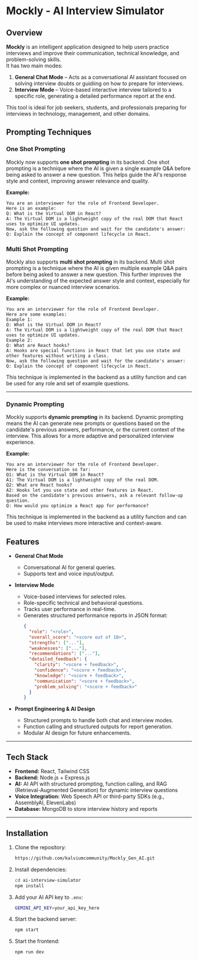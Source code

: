# Mockly - AI Interview Simulator

## Overview

**Mockly** is an intelligent application designed to help users practice interviews and improve their communication, technical knowledge, and problem-solving skills.  
It has two main modes:

1. **General Chat Mode** – Acts as a conversational AI assistant focused on solving interview doubts or guidiing on how to prepare for interviews.
2. **Interview Mode** – Voice-based interactive interview tailored to a specific role, generating a detailed performance report at the end.

This tool is ideal for job seekers, students, and professionals preparing for interviews in technology, management, and other domains.

## Prompting Techniques

### One Shot Prompting

Mockly now supports **one shot prompting** in its backend. One shot prompting is a technique where the AI is given a single example Q&A before being asked to answer a new question. This helps guide the AI's response style and context, improving answer relevance and quality.

**Example:**

```
You are an interviewer for the role of Frontend Developer.
Here is an example:
Q: What is the Virtual DOM in React?
A: The Virtual DOM is a lightweight copy of the real DOM that React uses to optimize UI updates.
Now, ask the following question and wait for the candidate's answer:
Q: Explain the concept of component lifecycle in React.
```

### Multi Shot Prompting

Mockly also supports **multi shot prompting** in its backend. Multi shot prompting is a technique where the AI is given multiple example Q&A pairs before being asked to answer a new question. This further improves the AI's understanding of the expected answer style and context, especially for more complex or nuanced interview scenarios.

**Example:**

```
You are an interviewer for the role of Frontend Developer.
Here are some examples:
Example 1:
Q: What is the Virtual DOM in React?
A: The Virtual DOM is a lightweight copy of the real DOM that React uses to optimize UI updates.
Example 2:
Q: What are React hooks?
A: Hooks are special functions in React that let you use state and other features without writing a class.
Now, ask the following question and wait for the candidate's answer:
Q: Explain the concept of component lifecycle in React.
```

This technique is implemented in the backend as a utility function and can be used for any role and set of example questions.

---

### Dynamic Prompting

Mockly supports **dynamic prompting** in its backend. Dynamic prompting means the AI can generate new prompts or questions based on the candidate's previous answers, performance, or the current context of the interview. This allows for a more adaptive and personalized interview experience.

**Example:**

```
You are an interviewer for the role of Frontend Developer.
Here is the conversation so far:
Q1: What is the Virtual DOM in React?
A1: The Virtual DOM is a lightweight copy of the real DOM.
Q2: What are React hooks?
A2: Hooks let you use state and other features in React.
Based on the candidate's previous answers, ask a relevant follow-up question.
Q: How would you optimize a React app for performance?
```

This technique is implemented in the backend as a utility function and can be used to make interviews more interactive and context-aware.

## Features

- **General Chat Mode**
  - Conversational AI for general queries.
  - Supports text and voice input/output.
- **Interview Mode**

  - Voice-based interviews for selected roles.
  - Role-specific technical and behavioral questions.
  - Tracks user performance in real-time.
  - Generates structured performance reports in JSON format:
    ```json
    {
      "role": "<role>",
      "overall_score": "<score out of 10>",
      "strengths": ["..."],
      "weaknesses": ["..."],
      "recommendations": ["..."],
      "detailed_feedback": {
        "clarity": "<score + feedback>",
        "confidence": "<score + feedback>",
        "knowledge": "<score + feedback>",
        "communication": "<score + feedback>",
        "problem_solving": "<score + feedback>"
      }
    }
    ```

- **Prompt Engineering & AI Design**
  - Structured prompts to handle both chat and interview modes.
  - Function calling and structured outputs for report generation.
  - Modular AI design for future enhancements.

---

## Tech Stack

- **Frontend:** React, Tailwind CSS
- **Backend:** Node.js + Express.js
- **AI:** AI API with structured prompting, function calling, and RAG (Retrieval-Augmented Generation) for dynamic interview questions
- **Voice Integration:** Web Speech API or third-party SDKs (e.g., AssemblyAI, ElevenLabs)
- **Database:** MongoDB to store interview history and reports

---

## Installation

1. Clone the repository:

   ```bash
   https://github.com/kalviumcommunity/Mockly_Gen_AI.git
   ```

2. Install dependencies:

   ```bash
   cd ai-interview-simulator
   npm install
   ```

3. Add your AI API key to `.env`:

   ```bash
   GEMINI_API_KEY=your_api_key_here
   ```

4. Start the backend server:

   ```bash
   npm start
   ```

5. Start the frontend:
   ```bash
   npm run dev
   ```
